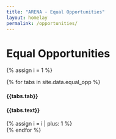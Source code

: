 ```yaml
---
title: "ARENA - Equal Opportunities"
layout: homelay
permalink: /opportunities/
---
```


# Equal Opportunities


{% assign i = 1 %}
<div class="row">
{% for tabs in site.data.equal_opp %}
<div class="col-sm-6 clearfix">
<h4 style='font-weight: bold;'> {{tabs.tab}} </h4>
<h4>{{tabs.text}}</h4>
{% assign i = i | plus: 1 %}
</div>
{% endfor %}
</div>
